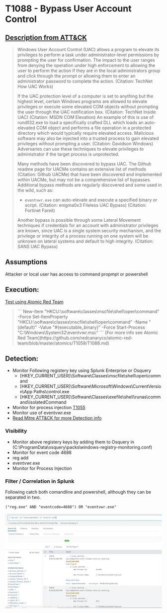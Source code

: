 # T1088 - Bypass User Account Control
## [Description from ATT&CK](https://attack.mitre.org/wiki/Technique/T1088)
<blockquote>Windows User Account Control (UAC) allows a program to elevate its privileges to perform a task under administrator-level permissions by prompting the user for confirmation. The impact to the user ranges from denying the operation under high enforcement to allowing the user to perform the action if they are in the local administrators group and click through the prompt or allowing them to enter an administrator password to complete the action. (Citation: TechNet How UAC Works)

If the UAC protection level of a computer is set to anything but the highest level, certain Windows programs are allowed to elevate privileges or execute some elevated COM objects without prompting the user through the UAC notification box. (Citation: TechNet Inside UAC) (Citation: MSDN COM Elevation) An example of this is use of rundll32.exe to load a specifically crafted DLL which loads an auto-elevated COM object and performs a file operation in a protected directory which would typically require elevated access. Malicious software may also be injected into a trusted process to gain elevated privileges without prompting a user. (Citation: Davidson Windows) Adversaries can use these techniques to elevate privileges to administrator if the target process is unprotected.

Many methods have been discovered to bypass UAC. The Github readme page for UACMe contains an extensive list of methods (Citation: Github UACMe) that have been discovered and implemented within UACMe, but may not be a comprehensive list of bypasses. Additional bypass methods are regularly discovered and some used in the wild, such as:

* <code>eventvwr.exe</code> can auto-elevate and execute a specified binary or script. (Citation: enigma0x3 Fileless UAC Bypass) (Citation: Fortinet Fareit)

Another bypass is possible through some Lateral Movement techniques if credentials for an account with administrator privileges are known, since UAC is a single system security mechanism, and the privilege or integrity of a process running on one system will be unknown on lateral systems and default to high integrity. (Citation: SANS UAC Bypass)</blockquote>

## Assumptions
Attacker or local user has access to command propmpt or powershell

## Execution:
[Test using Atomic Red Team](https://github.com/redcanaryco/atomic-red-team/blob/master/atomics/T1059/T1088.md)

<blockquote>
```
New-Item "HKCU:\software\classes\mscfile\shell\open\command" -Force
Set-ItemProperty "HKCU:\software\classes\mscfile\shell\open\command" -Name "(default)" -Value "#{executable_binary}" -Force
Start-Process "C:\Windows\System32\eventvwr.msc"
```
[For more info see Atomic Red Team](https://github.com/redcanaryco/atomic-red-team/blob/master/atomics/T1059/T1088.md)
</blockquote>



## Detection:
* Monitor Following registery key using Splunk Enterprise or Osquery
  * [HKEY_CURRENT_USER]\Software\Classes\mscfile\shell\open\command
  * [HKEY_CURRENT_USER]\Software\Microsoft\Windows\CurrentVersion\App Paths\control.exe
  * [HKEY_CURRENT_USER]\Software\Classes\exefile\shell\runas\command\isolatedCommand
* Monitor for process injection [T1055](https://attack.mitre.org/techniques/T1055/)
* Monitor use of eventvwr.exe
* [Read Mitre ATT&CK for more Detection info](https://attack.mitre.org/wiki/Technique/T1088)

### Visibility
* Monitor above registery keys by adding them to Osquery in (C:\ProgramData\osquery\packs\windows-registry-monitoring.conf)
* Monitor for event code 4688
* reg add
* eventvwr.exe
* Monitor for Process Injection


### Filter / Correlation in Splunk
Following catch both comandline and powershell, although they can be separated in two. 

```
("reg.exe" AND "eventcode=4688") OR "eventvwr.exe"
```

![Splunk Detection](https://github.com/avaplex/dpi911/blob/master/images/T1088.JPG)
